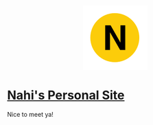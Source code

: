 <p align="center">
  <img src="./imgs/n.svg" alt="n train logo">
</p>

<h1>
    <a href="nahi.dev" alt="nahi's website link">Nahi's Personal Site</a>
</h1>

Nice to meet ya!
